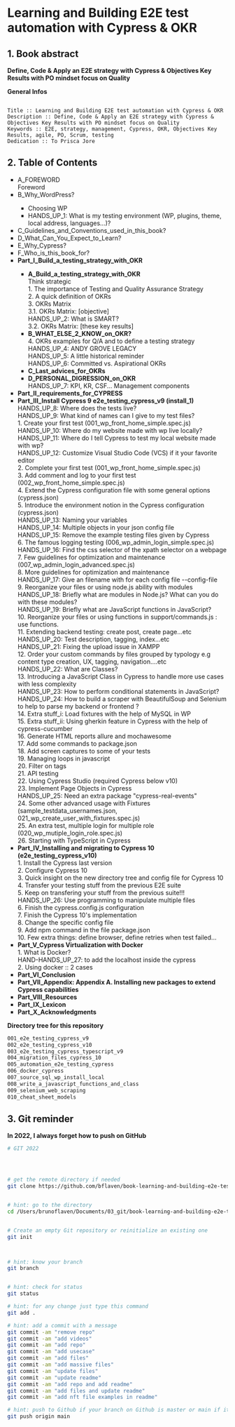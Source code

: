 # Learning and Building E2E test automation with Cypress & OKR

## 1. Book abstract

**Define, Code & Apply an E2E strategy with Cypress & Objectives Key Results with PO mindset focus on Quality**


__General Infos__

```

Title :: Learning and Building E2E test automation with Cypress & OKR
Description :: Define, Code & Apply an E2E strategy with Cypress & Objectives Key Results with PO mindset focus on Quality
Keywords :: E2E, strategy, management, Cypress, OKR, Objectives Key Results, agile, PO, Scrum, testing
Dedication :: To Prisca Jore 

```



## 2. Table of Contents

<ul type="square">
<li>A_FOREWORD</li>
    Foreword
<li>B_Why_WordPress?</li>
	<ul type="square">
    <li>Choosing WP</li>
	<li>HANDS_UP_1: What is my testing environment (WP, plugins, theme, local address, languages...)?</li>
	</ul>
<li>C_Guidelines_and_Conventions_used_in_this_book?</li>
<li>D_What_Can_You_Expect_to_Learn?</li>
<li>E_Why_Cypress?</li>
<li>F_Who_is_this_book_for?</li>


<li><b>Part_I_Build_a_testing_strategy_with_OKR</b></li>
	<ul type="square">
	<li><b>A_Build_a_testing_strategy_with_OKR</b></li>
	    Think strategic<br>
	    1. The importance of Testing and Quality Assurance Strategy<br>
	    2. A quick definition of OKRs<br>
	    3. OKRs Matrix<br>
	    	3.1.  OKRs Matrix: [objective]<br>
	    	HANDS_UP_2: What is SMART?<br>
	    	3.2. OKRs Matrix: [these key results]<br>
	<li><b>B_WHAT_ELSE_2_KNOW_on_OKR?</b></li>
	    4. OKRs examples for Q/A and to define a testing strategy<br>
	    HANDS_UP_4: ANDY GROVE LEGACY<br>
	    HANDS_UP_5: A little historical reminder<br>
	    HANDS_UP_6: Committed vs. Aspirational OKRs<br>
	<li><b>C_Last_advices_for_OKRs</b></li>
	<li><b>D_PERSONAL_DIGRESSION_on_OKR</b></li>
	    HANDS_UP_7: KPI, KR, CSF... Management components<br>
	</ul>
<li><b>Part_II_requirements_for_CYPRESS</b></li>

<li><b>Part_III_Install Cypress 9 e2e_testing_cypress_v9 (install_1)</b></li>
	    HANDS_UP_8: Where does the tests live?<br>
	    HANDS_UP_9: What kind of names can I give to my test files?<br>
	    1. Create your first test (001_wp_front_home_simple.spec.js)<br>
	    HANDS_UP_10: Where do my website made with wp live locally?<br>
	    HANDS_UP_11: Where do I tell Cypress to test my local website made with wp?<br>
	    HANDS_UP_12: Customize Visual Studio Code (VCS) if it your favorite editor <br>
	    2. Complete your first test (001_wp_front_home_simple.spec.js)<br>
	    3. Add comment and log to your first test (002_wp_front_home_simple.spec.js)<br>
	    4. Extend the Cypress configuration file with some general options (cypress.json)<br>
	    5. Introduce the environment notion in the Cypress configuration (cypress.json)<br>
	    HANDS_UP_13: Naming your variables<br>
	    HANDS_UP_14: Multiple objects in your json config file<br>
	    HANDS_UP_15: Remove the example testing files given by Cypress<br>
	    6. The famous logging testing (006_wp_admin_login_simple.spec.js)<br>
	    HANDS_UP_16: Find the css selector of the xpath selector on a webpage<br>
	    7. Few guidelines for optimization and maintenance (007_wp_admin_login_advanced.spec.js)<br>
	    8. More guidelines for optimization and maintenance<br>
	    HANDS_UP_17: Give an filename with for each config file --config-file<br>
	    9. Reorganize your files or using node.js ability with modules<br>
	    HANDS_UP_18: Briefly what are modules in Node.js? What can you do with these modules?<br>
	    HANDS_UP_19: Briefly what are JavaScript functions in JavaScript?<br>
	    10. Reorganize your files or using functions in support/commands.js :  use functions.<br>
	    11. Extending backend testing: create post, create page...etc<br>
	    HANDS_UP_20: Test description, tagging, index...etc<br>
	    HANDS_UP_21: Fixing the upload issue in XAMPP<br>
	    12. Order your custom commands by files grouped by typology e.g content type creation, UX, tagging, navigation....etc<br>
	    HANDS_UP_22:  What are Classes?<br>
	    13. Introducing a JavaScript Class in Cypress to handle more use cases with less complexity<br>
	    HANDS_UP_23: How to perform conditional statements in JavaScript?<br>
	    HANDS_UP_24: How to build a scraper with BeautifulSoup and Selenium to help to parse my backend or frontend ?<br>
	    14. Extra stuff_i: Load fixtures with the help of MySQL in WP<br>
	    15. Extra stuff_ii: Using gherkin feature in Cypress with the help of cypress-cucumber<br>
	    16.  Generate HTML reports allure and mochawesome<br>
	    17. Add some commands to package.json<br>
	    18. Add screen captures to some of your tests<br>
	    19. Managing loops in javascript<br>
	    20. Filter on tags<br>
	    21. API testing<br>
	    22. Using Cypress Studio (required Cypress below v10)<br>
	    23. Implement Page Objects in Cypress<br>
	    HANDS_UP_25: Need an extra package "cypress-real-events"<br>
	    24. Some other advanced usage with Fixtures (sample_testdata_usernames.json, 021_wp_create_user_with_fixtures.spec.js)<br>
	    25. An extra test, multiple login for multiple role (020_wp_mutiple_login_role.spec.js)<br>
	    26. Starting with TypeScript in Cypress<br>

<li><b>Part_IV_Installing and migrating to Cypress 10 (e2e_testing_cypress_v10)</b></li>
	    1. Install the Cypress last version<br>
	    2. Configure Cypress 10<br>
	    3. Quick insight on the new directory tree and config file for Cypress 10<br>
	    4. Transfer your testing stuff from the previous E2E suite<br>
	    5. Keep on transfering your stuff from the previous suite!!!<br>
	    HANDS_UP_26: Use programming to manipulate multiple files<br>
	    6. Finish the cypress.config.js configuration<br>
	    7. Finish the Cypress 10's implementation<br>
	    8. Change the specific config file<br>
	    9. Add npm command in the file package.json<br>
	    10. Few extra things:  define browser, define retries when test failed...<br>

<li><b>Part_V_Cypress Virtualization with Docker</b></li> 
	    1. What is Docker?<br>
	    HAND-HANDS_UP_27: to add the localhost inside the cypress<br>
	    2. Using docker :: 2 cases<br>
<li><b>Part_VI_Conclusion</b></li>
<li><b>Part_VII_Appendix: Appendix A. Installing new packages to extend Cypress capabilities</b></li>
<li><b>Part_VIII_Resources</b></li>
<li><b>Part_IX_Lexicon</b></li>
<li><b>Part_X_Acknowledgments</b></li>
</ul>





**Directory tree for this repository**
```bash
001_e2e_testing_cypress_v9
002_e2e_testing_cypress_v10
003_e2e_testing_cypress_typescript_v9
004_migration_files_cypress_10
005_automation_e2e_testing_cypress
006_docker_cypress
007_source_sql_wp_install_local
008_write_a_javascript_functions_and_class
009_selenium_web_scraping
010_cheat_sheet_models
```


## 3. Git reminder

**In 2022, I always forget how to push on GitHub**

```bash
# GIT 2022




# get the remote directory if needed
git clone https://github.com/bflaven/book-learning-and-building-e2e-test-automation-with-cypress-and-okr.git


# hint: go to the directory
cd /Users/brunoflaven/Documents/03_git/book-learning-and-building-e2e-test-automation-with-cypress-and-okr


# Create an empty Git repository or reinitialize an existing one
git init



# hint: know your branch
git branch


# hint: check for status
git status

# hint: for any change just type this command
git add .

# hint: add a commit with a message
git commit -am "remove repo"
git commit -am "add videos"
git commit -am "add repo"
git commit -am "add usecase"
git commit -am "add files"
git commit -am "add massive files"
git commit -am "update files"
git commit -am "update readme"
git commit -am "add repo and add readme"
git commit -am "add files and update readme"
git commit -am "add nft file examples in readme"

# hint: push to Github if your branch on Github is master or main if it main
git push origin main

```





